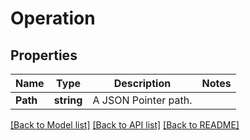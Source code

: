 # Operation

## Properties

Name | Type | Description | Notes
------------ | ------------- | ------------- | -------------
**Path** | **string** | A JSON Pointer path. | 

[[Back to Model list]](../README.md#documentation-for-models) [[Back to API list]](../README.md#documentation-for-api-endpoints) [[Back to README]](../README.md)



